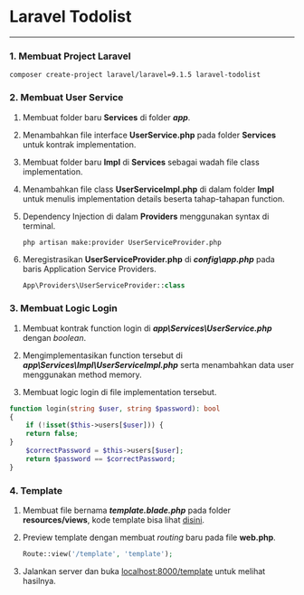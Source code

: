 Laravel Todolist<a name="TOP"></a>
================

- - - -

### 1. Membuat Project Laravel ###

    composer create-project laravel/laravel=9.1.5 laravel-todolist


### 2. Membuat User Service ###

1. Membuat folder baru **Services** di folder ***app***.

2. Menambahkan file interface **UserService.php** pada folder **Services** untuk kontrak implementation.

3. Membuat folder baru **Impl** di **Services** sebagai wadah file class implementation.

4. Menambahkan file class **UserServiceImpl.php** di dalam folder **Impl** untuk menulis implementation details beserta tahap-tahapan function.


5. Dependency Injection di dalam **Providers** menggunakan syntax di terminal.

       php artisan make:provider UserServiceProvider.php

6. Meregistrasikan **UserServiceProvider.php** di ***config\app.php*** pada baris Application Service Providers.

    ```php
    App\Providers\UserServiceProvider::class
    ```

### 3. Membuat Logic Login ###

1. Membuat kontrak function login di ***app\Services\UserService.php*** dengan *boolean*.

2. Mengimplementasikan function tersebut di ***app\Services\Impl\UserServiceImpl.php*** serta menambahkan data user menggunakan method memory.

3. Membuat logic login di file implementation tersebut.
```php
function login(string $user, string $password): bool
{
    if (!isset($this->users[$user])) {
    return false;
}
    $correctPassword = $this->users[$user];
    return $password == $correctPassword;
}
```
        
### 4. Template ###

1. Membuat file bernama ***template.blade.php*** pada folder **resources/views**, kode template bisa lihat [disini](https://github.com/binsarkiel/laravel-todolist/blob/master/resources/views/template.blade.php).

2. Preview template dengan membuat *routing* baru pada file **web.php**.
    ```php
    Route::view('/template', 'template');
    ```

3. Jalankan server dan buka <localhost:8000/template> untuk melihat hasilnya.
